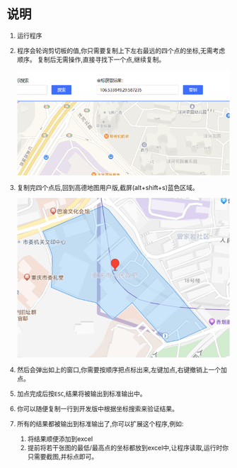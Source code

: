 # 说明

1.  运行程序

1.  程序会轮询剪切板的值,你只需要复制上下左右最远的四个点的坐标,无需考虑顺序。 复制后无需操作,直接寻找下一个点,继续复制。

    ![image-20230315195551739](.md-pictures/README/image-20230315195551739.png)

2.  复制完四个点后,回到高德地图用户版,截屏(alt+shift+s)蓝色区域。

    ![image-20230315123827686](.md-pictures/README/image-20230315123827686.png)

3.  然后会弹出如上的窗口,你需要按顺序把点标出来,左键加点,右键撤销上一个加点。

4.  加点完成后按`ESC`,结果将被输出到标准输出中。

5.  你可以随便复制一行到开发版中根据坐标搜索来验证结果。

6.  所有的结果都被输出到标准输出了,你可以扩展这个程序,例如:

    1.  将结果顺便添加到excel
    2.  提前将若干张图的最低/最高点的坐标都放到excel中,让程序读取,运行时你只需要截图,并标点即可。



